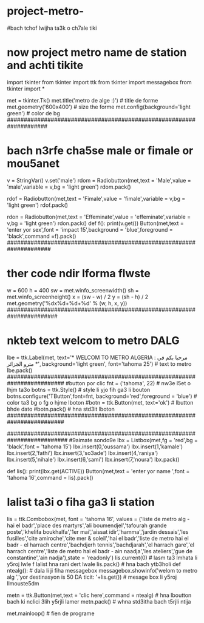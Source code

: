 # project-metro-
#bach tchof lwijha ta3k o ch7ale tiki
# now project metro name de station and achti tikite
import tkinter
from tkinter import ttk
from tkinter import messagebox
from tkinter import *

met = tkinter.Tk()
met.title('metro de alge :)')  # title de forme
met.geometry('600x400')  # size the forme
met.config(background='light green')  # color de bg
####################################################################
# bach n3rfe cha5se male or fimale or mou5anet
v = StringVar()
v.set('male')
rdom = Radiobutton(met,text = 'Male',value = 'male',variable = v,bg = 'light green')
rdom.pack()

rdof = Radiobutton(met,text = 'Fimale',value = 'fimale',variable = v,bg = 'light green')
rdof.pack()

rdon = Radiobutton(met,text = 'Effeminate',value = 'effeminate',variable = v,bg = 'light green')
rdon.pack()
def f():
    print(v.get())
Button(met,text = 'enter yor sex',font = 'impact 15',background = 'blue',foreground = 'black',command =f).pack()
#####################################################################
# ther code ndir lforma flwste
w = 600
h = 400
sw = met.winfo_screenwidth()
sh = met.winfo_screenheight()
x = (sw - w) / 2
y = (sh - h) / 2
met.geometry('%dx%d+%d+%d' % (w, h, x, y))
#######################################################################
# nkteb text welcom to metro DALG
lbe = ttk.Label(met, text='* WELCOM TO METRO ALGERIA : مرحبا بكم في مترو الجزائر *', background='light green',
                font='tahoma 25')  # text to metro
lbe.pack()
#########################################################################
#button por clic
fnt = ('tahoma', 22) # nw3e l5et o lhjm ta3o
botns = ttk.Style() # style li yjo fih ga3 li bouton
botns.configure('TButton',font=fnt, background='red',foreground = 'blue') # color ta3 bg o fg o hjme lboton
#botn = ttk.Button(met, text='ok') # lbutton bhde dato
#botn.pack() # hna std3it lboton
#########################################################################

##########################################################################
#9aimate sondo9e
lbx = Listbox(met,fg = 'red',bg = 'black',font = 'tahoma 15')
lbx.insert(0,'oussama')
lbx.insert(1,'kamale')
lbx.insert(2,'fathi')
lbx.insert(3,'so3ade')
lbx.insert(4,'raniya')
lbx.insert(5,'nihale')
lbx.insert(6,'sami')
lbx.insert(7,'noura')
lbx.pack()

def lis():
    print(lbx.get(ACTIVE))
Button(met,text = 'enter yor name ',font = 'tahoma 16',command = lis).pack()


# lalist ta3i o fiha ga3 li station
lis = ttk.Combobox(met, font = 'tahoma 16', values = ('liste de metro alg - hai el badr','place des martyrs','ali boumendjel','tafourah grande poste','khelifa boukhalfa','1er mai','aissat idir','hamma','jardin dessais','les fusilles','cite amiroche','cite mer & soleil','hai el badr','liste de metro hai el badr - el harrach centre','bachdjerh tennis','bachdjarah','el harrach gare','el harrach centre','liste de metro hai el badr - ain naadja','les ateliers','gue de constantine','ain nadja'),state = 'readonly')
lis.current(0) # lasm ta3 lmhata li y5roj lwle f lalist hna rani dert lwale
lis.pack() # hna bach ytb3holi
def ntealg(): # dala li ji fiha messagebox
    messagebox.showinfo('welom to metro alg ','yor destinasyon is  50 DA ticit: '+lis.get()) # mesage box li y5roj llmouste5dm

metn = ttk.Button(met,text = 'clic here',command = ntealg) # hna lboutton bach ki nclici 3lih y5rjli lamer
metn.pack() # whna std3itha bach t5rjli ntija



met.mainloop() # fien de programe

